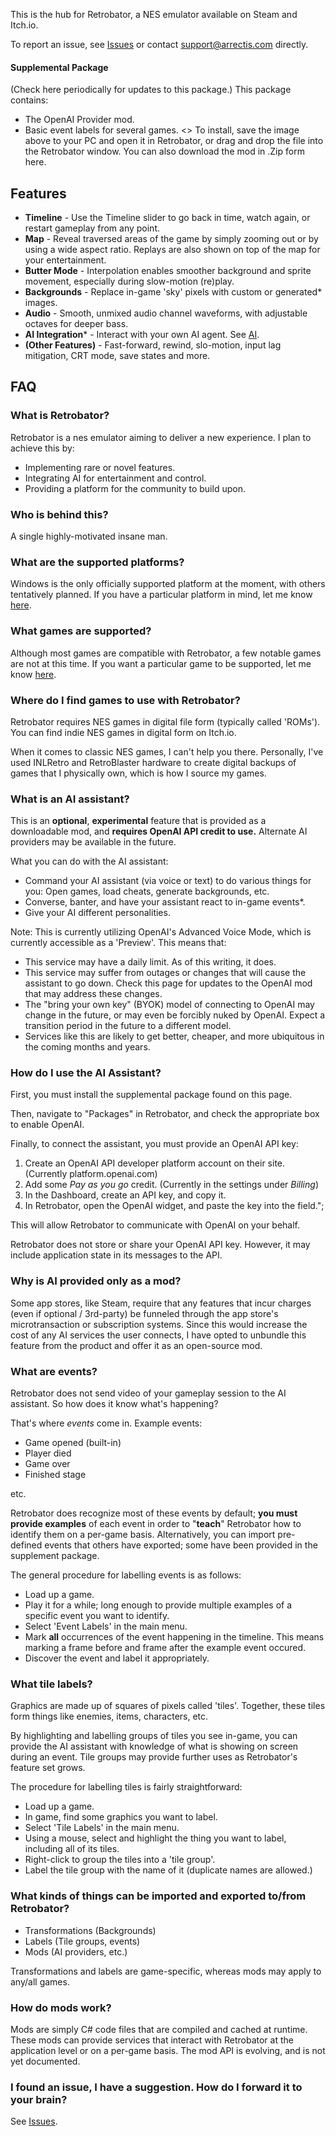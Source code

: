 
This is the hub for Retrobator, a NES emulator available on Steam and Itch.io.

To report an issue, see [Issues](https://github.com/arrectis/retrobator-home/issues) or contact [support@arrectis.com](mailto:support@arrectis.com) directly.

#### Supplemental Package ####
(Check here periodically for updates to this package.)
This package contains:
- The OpenAI Provider mod.
- Basic event labels for several games.
<>
To install, save the image above to your PC and open it in Retrobator, or drag and drop the file into the Retrobator window.
You can also download the mod in .Zip form here.

## Features ##

- **Timeline** - Use the Timeline slider to go back in time, watch again, or restart gameplay from any point.
- **Map** - Reveal traversed areas of the game by simply zooming out or by using a wide aspect ratio.  Replays are also shown on top of the map for your entertainment.
- **Butter Mode** - Interpolation enables smoother background and sprite movement, especially during slow-motion (re)play.
- **Backgrounds** - Replace in-game 'sky' pixels with custom or generated* images.
- **Audio** - Smooth, unmixed audio channel waveforms, with adjustable octaves for deeper bass.
- **AI Integration*** - Interact with your own AI agent. See [AI](#ai-Assistant).
- **(Other Features)** - Fast-forward, rewind, slo-motion, input lag mitigation, CRT mode, save states and more.

## FAQ ##

### What is Retrobator? ###
Retrobator is a nes emulator aiming to deliver a new experience.
I plan to achieve this by:
- Implementing rare or novel features.
- Integrating AI for entertainment and control.
- Providing a platform for the community to build upon.

### Who is behind this? ###
A single highly-motivated insane man.

### What are the supported platforms? ###
Windows is the only officially supported platform at the moment, with others tentatively planned.  If you have a particular platform in mind, let me know [here](https://github.com/arrectis/retrobator-home/issues).

### What games are supported? ###
Although most games are compatible with Retrobator, a few notable games are not at this time.  If you want a particular game to be supported, let me know [here](https://github.com/arrectis/retrobator-home/issues).

### Where do I find games to use with Retrobator? ###
Retrobator requires NES games in digital file form (typically called 'ROMs'). You can find indie NES games in digital form on Itch.io. 

When it comes to classic NES games, I can't help you there. Personally, I've used INLRetro and RetroBlaster hardware to create digital backups of games that I physically own, which is how I source my games.

### What is an AI assistant? ###
This is an __optional__, __experimental__ feature that is provided as a downloadable mod, and __requires OpenAI API credit to use.__
Alternate AI providers may be available in the future.

What you can do with the AI assistant:
- Command your AI assistant (via voice or text) to do various things for you: Open games, load cheats, generate backgrounds, etc. 
- Converse, banter, and have your assistant react to in-game events*.
- Give your AI different personalities.

Note: This is currently utilizing OpenAI's Advanced Voice Mode, which is currently accessible as a 'Preview'.  This means that:
- This service may have a daily limit. As of this writing, it does.
- This service may suffer from outages or changes that will cause the assistant to go down. Check this page for updates to the OpenAI mod that may address these changes.
- The "bring your own key" (BYOK) model of connecting to OpenAI may change in the future, or may even be forcibly nuked by OpenAI. Expect a transition period in the future to a different model.
- Services like this are likely to get better, cheaper, and more ubiquitous in the coming months and years. 

### How do I use the AI Assistant? ###
First, you must install the supplemental package found on this page.

Then, navigate to "Packages" in Retrobator, and check the appropriate box to enable OpenAI.

Finally, to connect the assistant, you must provide an OpenAI API key:
1. Create an OpenAI API developer platform account on their site. (Currently platform.openai.com)
2. Add some _Pay as you go_ credit. (Currently in the settings under _Billing_)
3. In the Dashboard, create an API key, and copy it.
4. In Retrobator, open the OpenAI widget, and paste the key into the field.";

This will allow Retrobator to communicate with OpenAI on your behalf. 

Retrobator does not store or share your OpenAI API key. However, it may include application state in its messages to the API.

### Why is AI provided only as a mod? ###
Some app stores, like Steam, require that any features that incur charges (even if optional / 3rd-party) be funneled through the app store's microtransaction or subscription systems.  Since this would increase the cost of any AI services the user connects, I have opted to unbundle this feature from the product and offer it as an open-source mod.

### What are events? ###
Retrobator does not send video of your gameplay session to the AI assistant.  So how does it know what's happening? 

That's where _events_ come in. Example events:
- Game opened (built-in)
- Player died
- Game over
- Finished stage

etc.

Retrobator does recognize most of these events by default; __you must provide examples__ of each event in order to "**teach**" Retrobator how to identify them on a per-game basis. Alternatively, you can import pre-defined events that others have exported; some have been provided in the supplement package.

The general procedure for labelling events is as follows:
- Load up a game.
- Play it for a while; long enough to provide multiple examples of a specific event you want to identify.
- Select 'Event Labels' in the main menu.
- Mark __all__ occurrences of the event happening in the timeline.
  This means marking a frame before and frame after the example event occured.
- Discover the event and label it appropriately.

### What tile labels? ###
Graphics are made up of squares of pixels called 'tiles'.  Together, these tiles form things like enemies, items, characters, etc.

By highlighting and labelling groups of tiles you see in-game, you can provide the AI assistant with knowledge of what is showing on screen during an event. Tile groups may provide further uses as Retrobator's feature set grows.

The procedure for labelling tiles is fairly straightforward:
- Load up a game.
- In game, find some graphics you want to label.
- Select 'Tile Labels' in the main menu.
- Using a mouse, select and highlight the thing you want to label, including all of its tiles.
- Right-click to group the tiles into a 'tile group'.
- Label the tile group with the name of it (duplicate names are allowed.)

### What kinds of things can be imported and exported to/from Retrobator? ###
- Transformations (Backgrounds)
- Labels (Tile groups, events)
- Mods (AI providers, etc.)

Transformations and labels are game-specific, whereas mods may apply to any/all games.

### How do mods work? ###
Mods are simply C# code files that are compiled and cached at runtime. These mods can provide services that interact with Retrobator at the application level or on a per-game basis.
The mod API is evolving, and is not yet documented.

### I found an issue, I have a suggestion. How do I forward it to your brain? ###
See [Issues](https://github.com/arrectis/retrobator-home/issues).
